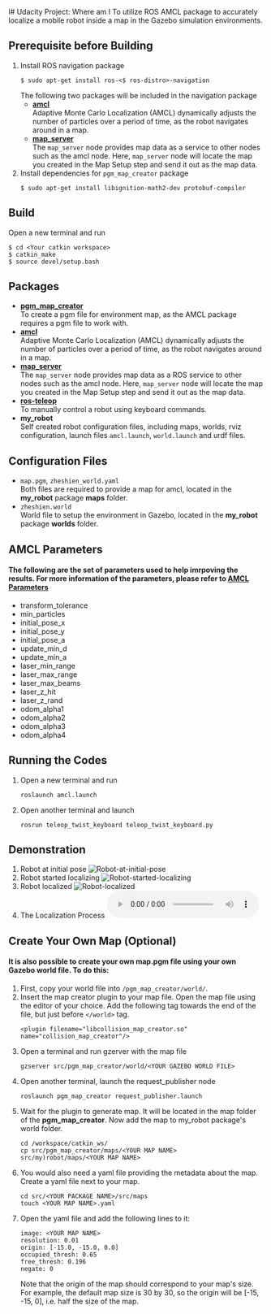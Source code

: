 l# Udacity Project: Where am I
To utilize ROS AMCL package to accurately localize a mobile robot inside a map in the Gazebo simulation environments.
## Prerequisite before Building  
1. Install ROS navigation package
   ```
   $ sudo apt-get install ros-<$ ros-distro>-navigation
   ```
   The following two packages will be included in the navigation package
   - [**amcl**](http://wiki.ros.org/amcl)  
   Adaptive Monte Carlo Localization (AMCL) dynamically adjusts the number of particles over a period of time, as the robot navigates around in a map.  
   - [**map_server**](http://wiki.ros.org/map_server)  
   The `map_server` node provides map data as a service to other nodes such as the amcl node. Here, `map_server` node will locate the map you created in the Map Setup step and send it out as the map data.  
2. Install dependencies for `pgm_map_creator` package
   ```
   $ sudo apt-get install libignition-math2-dev protobuf-compiler
   ```
## Build
Open a new terminal and run 
```
$ cd <Your catkin workspace>
$ catkin_make
$ source devel/setup.bash
```
## Packages
- [**pgm_map_creator**](https://github.com/udacity/pgm_map_creator)  
To create a pgm file for environment map, as the AMCL package requires a pgm file to work with.  
- [**amcl**](http://wiki.ros.org/amcl)  
Adaptive Monte Carlo Localization (AMCL) dynamically adjusts the number of particles over a period of time, as the robot navigates around in a map.  
- [**map_server**](http://wiki.ros.org/map_server)  
The `map_server` node provides map data as a ROS service to other nodes such as the amcl node. Here, `map_server` node will locate the map you created in the Map Setup step and send it out as the map data.  
- [**ros-teleop**](https://github.com/ros-teleop/teleop_twist_keyboard)  
To manually control a robot using keyboard commands.  
- **my_robot**  
Self created robot configuration files, including maps, worlds, rviz configuration, launch files `amcl.launch`, `world.launch` and urdf files.  
## Configuration Files
- `map.pgm`, `zheshien_world.yaml`  
Both files are required to provide a map for amcl, located in the **my_robot** package **maps** folder.
- `zheshien.world`  
World file to setup the environment in Gazebo, located in the **my_robot** package **worlds** folder.
## AMCL Parameters
#### The following are the set of parameters used to help imrpoving the results. For more information of the parameters, please refer to [AMCL Parameters](http://wiki.ros.org/amcl#Parameters)
- transform_tolerance  
- min_particles
- initial_pose_x
- initial_pose_y
- initial_pose_a
- update_min_d
- update_min_a
- laser_min_range
- laser_max_range
- laser_max_beams
- laser_z_hit
- laser_z_rand
- odom_alpha1
- odom_alpha2
- odom_alpha3
- odom_alpha4  
## Running the Codes
1. Open a new terminal and run
   ```
   roslaunch amcl.launch
   ```
2. Open another terminal and launch
   ```
   rosrun teleop_twist_keyboard teleop_twist_keyboard.py
   ```
## Demonstration 
1. Robot at initial pose
   ![Robot-at-initial-pose](https://github.com/justinlim812/udacity_project_where_am_i/blob/master/1.%20Robot%20at%20Initial%20Pose.png?raw=true)
2. Robot started localizing
   ![Robot-started-localizing](https://github.com/justinlim812/udacity_project_where_am_i/blob/master/2.%20Robot%20Started%20Localizing%20(Moving).png?raw=true)
3. Robot localized
   ![Robot-localized](https://github.com/justinlim812/udacity_project_where_am_i/blob/master/3.%20Robot%20Localized.png?raw=true)
4. The Localization Process
   ![Localization-process](https://github.com/justinlim812/udacity_project_where_am_i/blob/master/Udacity_Project_Where_am_I.ogg?raw=true)
## Create Your Own Map (Optional)
#### It is also possible to create your own map.pgm file using your own Gazebo world file. To do this:  
1. First, copy your world file into `/pgm_map_creator/world/`.  
2. Insert the map creator plugin to your map file. Open the map file using the editor of your choice. Add the following tag towards the end of the file, but just before `</world>` tag.  
   ```
   <plugin filename="libcollision_map_creator.so" name="collision_map_creator"/>
   ```
3. Open a terminal and run gzerver with the map file
   ```
   gzserver src/pgm_map_creator/world/<YOUR GAZEBO WORLD FILE>
   ```
4. Open another terminal, launch the request_publisher node
   ```
   roslaunch pgm_map_creator request_publisher.launch
   ```
5. Wait for the plugin to generate map. It will be located in the map folder of the **pgm_map_creator**. Now add the map to my_robot package's world folder.
   ```
   cd /workspace/catkin_ws/
   cp src/pgm_map_creator/maps/<YOUR MAP NAME>  src/my)robot/maps/<YOUR MAP NAME>
   ```
6. You would also need a yaml file providing the metadata about the map. Create a yaml file next to your map.
   ```
   cd src/<YOUR PACKAGE NAME>/src/maps
   touch <YOUR MAP NAME>.yaml
   ```
7. Open the yaml file and add the following lines to it:
   ```
   image: <YOUR MAP NAME>
   resolution: 0.01
   origin: [-15.0, -15.0, 0.0]
   occupied_thresh: 0.65
   free_thresh: 0.196
   negate: 0
   ```
   Note that the origin of the map should correspond to your map's size. For example, the default map size is 30 by 30, so the origin will be [-15, -15, 0], i.e. half the size of the map.